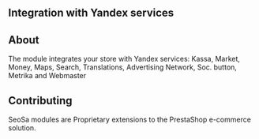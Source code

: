 ## Integration with Yandex services

## About

The module integrates your store with Yandex services: Kassa, Market, Money, Maps, Search, Translations, Advertising Network, Soc. button, Metrika and Webmaster

## Contributing

SeoSa modules are Proprietary extensions to the PrestaShop e-commerce solution.

